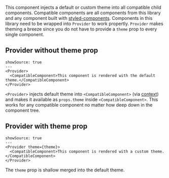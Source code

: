 This component injects a default or custom theme into all compatible child components. Compatible components are all components from this library and any component built with [styled-components](https://www.styled-components.com/). Components in this library need to be wrapped into `Provider` to work propertly. `Provider` makes theming a breeze since you do not have to provide a `theme` prop to every single component.

## Provider without theme prop

```react
showSource: true
---
<Provider>
  <CompatibleComponent>This component is rendered with the default theme.</CompatibleComponent>
</Provider>
```

`<Provider>` injects default theme into `<CompatibleComponent>` (via [context](https://reactjs.org/docs/context.html)) and makes it available as `props.theme` inside `<CompatibleComponent>`. This works for any compatible component no matter how deep down in the component tree.

## Provider with theme prop

```react
showSource: true
---
<Provider theme={theme}>
  <CompatibleComponent>This component is rendered with a custom theme.</CompatibleComponent>
</Provider>
```

The `theme` prop is shallow merged into the default theme.
